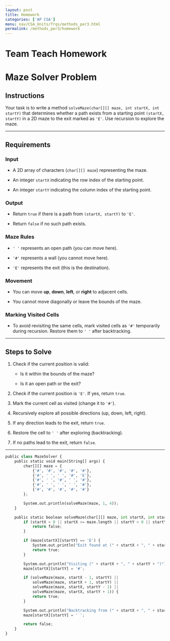 ```yaml
---
layout: post
title: Homework
categories: ['AP CSA']
menu: nav/CSA_Units/frqs/methods_per3.html
permalink: /methods_per3/homework
---
```


# Team Teach Homework

# **Maze Solver Problem**

## **Instructions**


Your task is to write a method `solveMaze(char[][] maze, int startX, int startY)` that determines whether a path exists from a starting point `(startX, startY)` in a 2D maze to the exit marked as `'E'`. Use recursion to explore the maze.

---

## **Requirements**

### **Input**


- A 2D array of characters (`char[][] maze`) representing the maze.  


- An integer `startX` indicating the row index of the starting point.  


- An integer `startY` indicating the column index of the starting point.

### **Output**


- Return `true` if there is a path from `(startX, startY)` to `'E'`.  


- Return `false` if no such path exists.



### **Maze Rules**


- `' '` represents an open path (you can move here).  


- `'#'` represents a wall (you cannot move here).  


- `'E'` represents the exit (this is the destination).  

### **Movement**


- You can move **up**, **down**, **left**, or **right** to adjacent cells.  


- You cannot move diagonally or leave the bounds of the maze.  


### **Marking Visited Cells**


- To avoid revisiting the same cells, mark visited cells as `'#'` temporarily during recursion. Restore them to `' '` after backtracking.

---

## **Steps to Solve**


1. Check if the current position is valid:


   - Is it within the bounds of the maze?


   - Is it an open path or the exit?


2. Check if the current position is `'E'`. If yes, return `true`.


3. Mark the current cell as visited (change it to `'#'`).


4. Recursively explore all possible directions (up, down, left, right).


5. If any direction leads to the exit, return `true`.


6. Restore the cell to `' '` after exploring (backtracking).


7. If no paths lead to the exit, return `false`.

---


```python
public class MazeSolver {
    public static void main(String[] args) {
        char[][] maze = {
            {'#', '#', '#', '#', '#'},
            {'#', ' ', ' ', '#', 'E'},
            {'#', ' ', '#', ' ', '#'},
            {'#', ' ', ' ', ' ', '#'},
            {'#', '#', '#', '#', '#'}
        };

        System.out.println(solveMaze(maze, 1, 4));
    }

    public static boolean solveMaze(char[][] maze, int startX, int startY) {
        if (startX < 0 || startX >= maze.length || startY < 0 || startY >= maze[0].length || maze[startX][startY] == '#') {
            return false;
        }

        if (maze[startX][startY] == 'E') {
            System.out.println("Exit found at (" + startX + ", " + startY + ")");
            return true;
        }

        System.out.println("Visiting (" + startX + ", " + startY + ")");
        maze[startX][startY] = '#';

        if (solveMaze(maze, startX - 1, startY) ||
            solveMaze(maze, startX + 1, startY) ||
            solveMaze(maze, startX, startY - 1) ||
            solveMaze(maze, startX, startY + 1)) {
            return true;
        }

        System.out.println("Backtracking from (" + startX + ", " + startY + ")");
        maze[startX][startY] = ' ';

        return false;
    }
}

```
